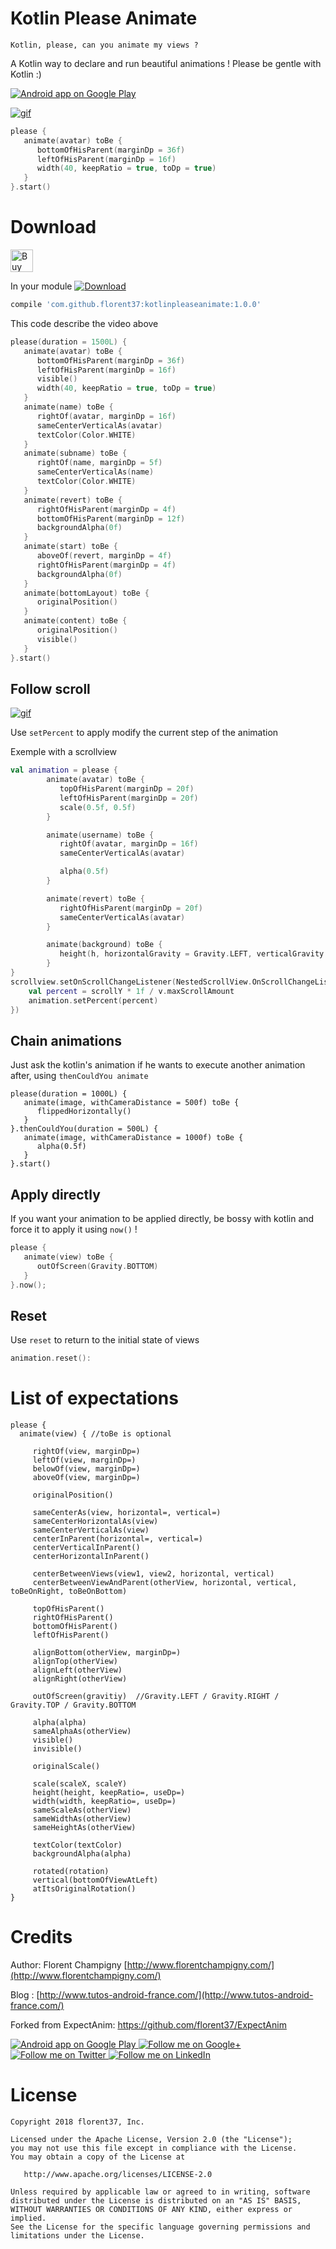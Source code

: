 # Kotlin Please Animate

`Kotlin, please, can you animate my views ?`

A Kotlin way to declare and run beautiful animations ! 
Please be gentle with Kotlin :)

<a href="https://goo.gl/WXW8Dc">
  <img alt="Android app on Google Play" src="https://developer.android.com/images/brand/en_app_rgb_wo_45.png" />
</a>

[![gif](https://raw.githubusercontent.com/florent37/KotlinPleaseAnimate/master/media/sample.gif)](https://github.com/florent37/KotlinPleaseAnimate)

```kotlin
please {
   animate(avatar) toBe {
      bottomOfHisParent(marginDp = 36f)
      leftOfHisParent(marginDp = 16f)
      width(40, keepRatio = true, toDp = true)
   }
}.start()
```

# Download

<a href='https://ko-fi.com/A160LCC' target='_blank'><img height='36' style='border:0px;height:36px;' src='https://az743702.vo.msecnd.net/cdn/kofi1.png?v=0' border='0' alt='Buy Me a Coffee at ko-fi.com' /></a>

In your module [![Download](https://api.bintray.com/packages/florent37/maven/KotlinPleaseAnimate/images/download.svg)](https://bintray.com/florent37/maven/KotlinPleaseAnimate/_latestVersion)
```groovy
compile 'com.github.florent37:kotlinpleaseanimate:1.0.0'
```

This code describe the video above

```kotlin
please(duration = 1500L) {
   animate(avatar) toBe {
      bottomOfHisParent(marginDp = 36f)
      leftOfHisParent(marginDp = 16f)
      visible()
      width(40, keepRatio = true, toDp = true)
   }
   animate(name) toBe {
      rightOf(avatar, marginDp = 16f)
      sameCenterVerticalAs(avatar)
      textColor(Color.WHITE)
   }
   animate(subname) toBe {
      rightOf(name, marginDp = 5f)
      sameCenterVerticalAs(name)
      textColor(Color.WHITE)
   }
   animate(revert) toBe {
      rightOfHisParent(marginDp = 4f)
      bottomOfHisParent(marginDp = 12f)
      backgroundAlpha(0f)
   }
   animate(start) toBe {
      aboveOf(revert, marginDp = 4f)
      rightOfHisParent(marginDp = 4f)
      backgroundAlpha(0f)
   }
   animate(bottomLayout) toBe {
      originalPosition()
   }
   animate(content) toBe {
      originalPosition()
      visible()
   }
}.start()
```

## Follow scroll

[![gif](https://raw.githubusercontent.com/florent37/KotlinPleaseAnimate/master/media/scroll.gif)](https://github.com/florent37/KotlinPleaseAnimate)

Use `setPercent` to apply modify the current step of the animation

Exemple with a scrollview

```kotlin
val animation = please {
        animate(avatar) toBe {
           topOfHisParent(marginDp = 20f)
           leftOfHisParent(marginDp = 20f)
           scale(0.5f, 0.5f)
        }

        animate(username) toBe {
           rightOf(avatar, marginDp = 16f)
           sameCenterVerticalAs(avatar)

           alpha(0.5f)
        }

        animate(revert) toBe {
           rightOfHisParent(marginDp = 20f)
           sameCenterVerticalAs(avatar)
        }

        animate(background) toBe {
           height(h, horizontalGravity = Gravity.LEFT, verticalGravity = Gravity.TOP)
        }
}
scrollview.setOnScrollChangeListener(NestedScrollView.OnScrollChangeListener { v, scrollX, scrollY, oldScrollX, oldScrollY ->
    val percent = scrollY * 1f / v.maxScrollAmount
    animation.setPercent(percent)
})
```

## Chain animations

Just ask the kotlin's animation if he wants to execute another animation after, using `thenCouldYou animate`

```
please(duration = 1000L) {
   animate(image, withCameraDistance = 500f) toBe {
      flippedHorizontally()
   }
}.thenCouldYou(duration = 500L) {
   animate(image, withCameraDistance = 1000f) toBe {
      alpha(0.5f)
   }
}.start()
```

## Apply directly

If you want your animation to be applied directly, be bossy with kotlin and force it to apply it using `now()` !

```kotlin
please {
   animate(view) toBe {
      outOfScreen(Gravity.BOTTOM)
   }
}.now();
```

## Reset

Use `reset` to return to the initial state of views

```kotlin
animation.reset():
```

# List of expectations

```
please {
  animate(view) { //toBe is optional

     rightOf(view, marginDp=)
     leftOf(view, marginDp=)
     belowOf(view, marginDp=)
     aboveOf(view, marginDp=)

     originalPosition()

     sameCenterAs(view, horizontal=, vertical=)
     sameCenterHorizontalAs(view)
     sameCenterVerticalAs(view)
     centerInParent(horizontal=, vertical=)
     centerVerticalInParent()
     centerHorizontalInParent()

     centerBetweenViews(view1, view2, horizontal, vertical)
     centerBetweenViewAndParent(otherView, horizontal, vertical, toBeOnRight, toBeOnBottom)

     topOfHisParent()
     rightOfHisParent()
     bottomOfHisParent()
     leftOfHisParent()

     alignBottom(otherView, marginDp=)
     alignTop(otherView)
     alignLeft(otherView)
     alignRight(otherView)

     outOfScreen(gravitiy)  //Gravity.LEFT / Gravity.RIGHT / Gravity.TOP / Gravity.BOTTOM

     alpha(alpha)
     sameAlphaAs(otherView)
     visible()
     invisible()

     originalScale()

     scale(scaleX, scaleY)
     height(height, keepRatio=, useDp=)
     width(width, keepRatio=, useDp=)
     sameScaleAs(otherView)
     sameWidthAs(otherView)
     sameHeightAs(otherView)

     textColor(textColor)
     backgroundAlpha(alpha)

     rotated(rotation)
     vertical(bottomOfViewAtLeft)
     atItsOriginalRotation()
}
````

# Credits

Author: Florent Champigny [http://www.florentchampigny.com/](http://www.florentchampigny.com/)

Blog : [http://www.tutos-android-france.com/](http://www.tutos-android-france.com/)

Forked from ExpectAnim: https://github.com/florent37/ExpectAnim

<a href="https://goo.gl/WXW8Dc">
  <img alt="Android app on Google Play" src="https://developer.android.com/images/brand/en_app_rgb_wo_45.png" />
</a>

<a href="https://plus.google.com/+florentchampigny">
  <img alt="Follow me on Google+"
       src="https://raw.githubusercontent.com/florent37/DaVinci/master/mobile/src/main/res/drawable-hdpi/gplus.png" />
</a>
<a href="https://twitter.com/florent_champ">
  <img alt="Follow me on Twitter"
       src="https://raw.githubusercontent.com/florent37/DaVinci/master/mobile/src/main/res/drawable-hdpi/twitter.png" />
</a>
<a href="https://fr.linkedin.com/in/florentchampigny">
  <img alt="Follow me on LinkedIn"
       src="https://raw.githubusercontent.com/florent37/DaVinci/master/mobile/src/main/res/drawable-hdpi/linkedin.png" />
</a>

# License

    Copyright 2018 florent37, Inc.

    Licensed under the Apache License, Version 2.0 (the "License");
    you may not use this file except in compliance with the License.
    You may obtain a copy of the License at

       http://www.apache.org/licenses/LICENSE-2.0

    Unless required by applicable law or agreed to in writing, software
    distributed under the License is distributed on an "AS IS" BASIS,
    WITHOUT WARRANTIES OR CONDITIONS OF ANY KIND, either express or implied.
    See the License for the specific language governing permissions and
    limitations under the License.
